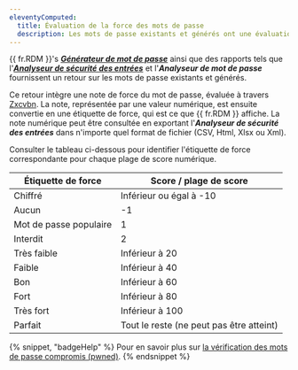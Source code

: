 ```yaml
---
eleventyComputed:
  title: Évaluation de la force des mots de passe
  description: Les mots de passe existants et générés ont une évaluation de force (valeur numérique) qui est ensuite traduite en une étiquette de force dans {{ fr.RDM }}.
---
```

{{ fr.RDM }}'s [***Générateur de mot de passe***](/rdm/windows/commands/tools/generators/password/) ainsi que des rapports tels que l'[***Analyseur de sécurité des entrées***](/rdm/windows/commands/tools/tools/entry-security-analyzer/) et l'***Analyseur de mot de passe*** fournissent un retour sur les mots de passe existants et générés.

Ce retour intègre une note de force du mot de passe, évaluée à travers [Zxcvbn](https://lowe.github.io/tryzxcvbn/). La note, représentée par une valeur numérique, est ensuite convertie en une étiquette de force, qui est ce que {{ fr.RDM }} affiche. La note numérique peut être consultée en exportant l'***Analyseur de sécurité des entrées*** dans n'importe quel format de fichier (CSV, Html, Xlsx ou Xml).

Consulter le tableau ci-dessous pour identifier l'étiquette de force correspondante pour chaque plage de score numérique.

| Étiquette de force           | Score / plage de score       |
| ---------------------------- | ---------------------------- |
| Chiffré                      | Inférieur ou égal à -10      |
| Aucun                        | -1                           |
| Mot de passe populaire       | 1                            |
| Interdit                     | 2                            |
| Très faible                  | Inférieur à 20               |
| Faible                       | Inférieur à 40               |
| Bon                          | Inférieur à 60               |
| Fort                         | Inférieur à 80               |
| Très fort                    | Inférieur à 100              |
| Parfait                      | Tout le reste (ne peut pas être atteint) |

{% snippet, "badgeHelp" %}
Pour en savoir plus sur [la vérification des mots de passe compromis (pwned)](/rdm/mac/kb/rdm-windows/how-to-articles/pwned-password-check/).
{% endsnippet %}
